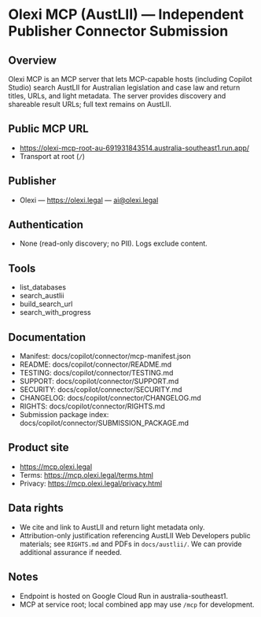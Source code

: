 # Olexi MCP (AustLII) — Independent Publisher Connector Submission

## Overview
Olexi MCP is an MCP server that lets MCP-capable hosts (including Copilot Studio) search AustLII for Australian legislation and case law and return titles, URLs, and light metadata. The server provides discovery and shareable result URLs; full text remains on AustLII.

## Public MCP URL
- https://olexi-mcp-root-au-691931843514.australia-southeast1.run.app/
- Transport at root (`/`)

## Publisher
- Olexi — https://olexi.legal — ai@olexi.legal

## Authentication
- None (read-only discovery; no PII). Logs exclude content.

## Tools
- list_databases
- search_austlii
- build_search_url
- search_with_progress

## Documentation
- Manifest: docs/copilot/connector/mcp-manifest.json
- README: docs/copilot/connector/README.md
- TESTING: docs/copilot/connector/TESTING.md
- SUPPORT: docs/copilot/connector/SUPPORT.md
- SECURITY: docs/copilot/connector/SECURITY.md
- CHANGELOG: docs/copilot/connector/CHANGELOG.md
- RIGHTS: docs/copilot/connector/RIGHTS.md
- Submission package index: docs/copilot/connector/SUBMISSION_PACKAGE.md

## Product site
- https://mcp.olexi.legal
- Terms: https://mcp.olexi.legal/terms.html
- Privacy: https://mcp.olexi.legal/privacy.html

## Data rights
- We cite and link to AustLII and return light metadata only.
- Attribution-only justification referencing AustLII Web Developers public materials; see `RIGHTS.md` and PDFs in `docs/austlii/`. We can provide additional assurance if needed.

## Notes
- Endpoint is hosted on Google Cloud Run in australia-southeast1.
- MCP at service root; local combined app may use `/mcp` for development.

